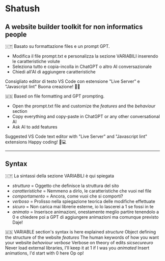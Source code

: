# Shatush
## A website builder toolkit for non informatics people

🇮🇹
Basato su formattazione files e un prompt GPT.
- Modifica il file prompt.txt e personalizza la sezione VARIABILI inserendo le caratteristiche volute
- Seleziona tutto e copia-incolla in ChatGPT o altro AI conversazionale
- Chiedi all'AI di aggiungere caratteristiche

Consigliato editor di testo VS Code con estensione "Live Server" e "Javascript lint"
Buona creazione! 🔨✨


🇺🇸
Based on file formatting and GPT prompting.
- Open the prompt.txt file and customize the *features* and the *behaviour* section
- Copy everything and copy-paste in ChatGPT or any other conversational AI
- Ask AI to add features

Suggested VS Code text editor with "Live Server" and "Javascript lint" extensions
Happy coding! 🚀💻




_____

## Syntax

🇮🇹
La sintassi della sezione VARIABILI è qui spiegata
- *struttura* =
Oggetto che definisce la struttura del sito
- *caratteristiche* =
Nemmeno a dirlo, le caratteristiche che vuoi nel file
- *comportamento* =
Ancora, come vuoi che si comporti?
- *verboso* =
Prolisso nella spiegazione teorica delle modifiche effettuate
- *sicuro* =
Non carica mai librerie esterne, io lo lascerei a 1 se fossi in te
- *animato* =
Inserisce animazioni, onestamente meglio partire tenendolo a 0 e chiedere poi a GPT di aggiungere animazioni ma comunque previsto
Daje!


🇺🇸
VARIABLE section's syntax is here explained
*structure* Object defining the structure of the website
  *features* The human keywords of how you want your website
  *behaviour* 
    *verbose* Verbose on theory of edits
    *sicsecureuro* Never load external libraries, I'll keep it at 1 if I was you
    *animated* Insert animations, I'd start with 0 here
 Op op!

